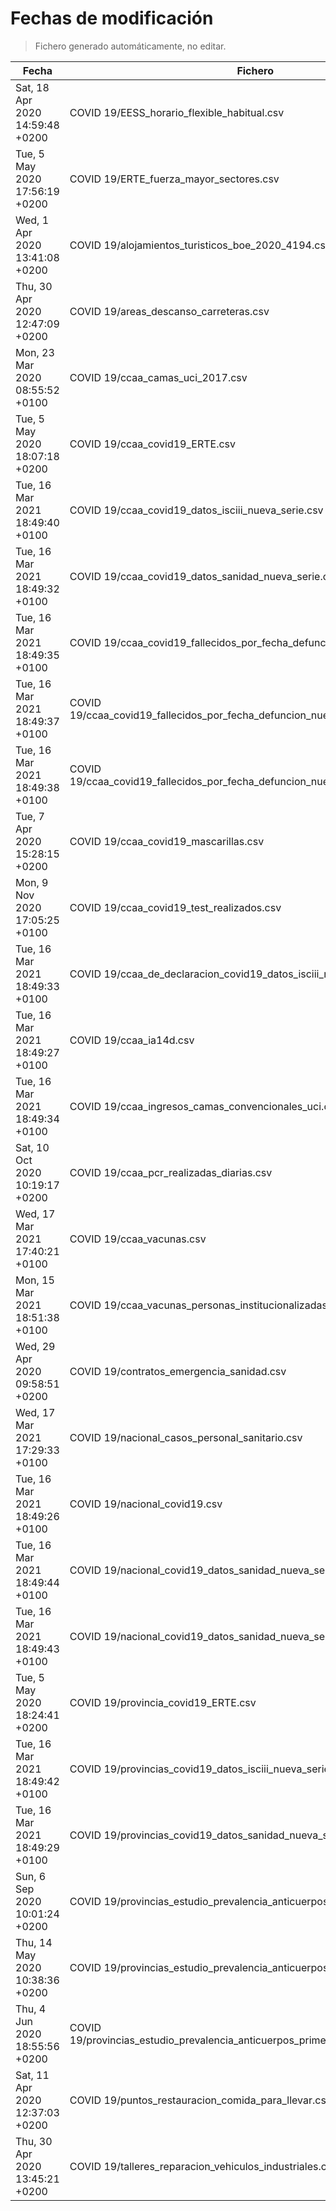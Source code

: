 # Fechas de modificación

> Fichero generado automáticamente, no editar.

| Fecha                           | Fichero                  |
|---------------------------------|--------------------------|
| Sat, 18 Apr 2020 14:59:48 +0200  | COVID 19/EESS_horario_flexible_habitual.csv |
| Tue, 5 May 2020 17:56:19 +0200  | COVID 19/ERTE_fuerza_mayor_sectores.csv |
| Wed, 1 Apr 2020 13:41:08 +0200  | COVID 19/alojamientos_turisticos_boe_2020_4194.csv |
| Thu, 30 Apr 2020 12:47:09 +0200  | COVID 19/areas_descanso_carreteras.csv |
| Mon, 23 Mar 2020 08:55:52 +0100  | COVID 19/ccaa_camas_uci_2017.csv |
| Tue, 5 May 2020 18:07:18 +0200  | COVID 19/ccaa_covid19_ERTE.csv |
| Tue, 16 Mar 2021 18:49:40 +0100  | COVID 19/ccaa_covid19_datos_isciii_nueva_serie.csv |
| Tue, 16 Mar 2021 18:49:32 +0100  | COVID 19/ccaa_covid19_datos_sanidad_nueva_serie.csv |
| Tue, 16 Mar 2021 18:49:35 +0100  | COVID 19/ccaa_covid19_fallecidos_por_fecha_defuncion_nueva_serie.csv |
| Tue, 16 Mar 2021 18:49:37 +0100  | COVID 19/ccaa_covid19_fallecidos_por_fecha_defuncion_nueva_serie_long.csv |
| Tue, 16 Mar 2021 18:49:38 +0100  | COVID 19/ccaa_covid19_fallecidos_por_fecha_defuncion_nueva_serie_original.csv |
| Tue, 7 Apr 2020 15:28:15 +0200  | COVID 19/ccaa_covid19_mascarillas.csv |
| Mon, 9 Nov 2020 17:05:25 +0100  | COVID 19/ccaa_covid19_test_realizados.csv |
| Tue, 16 Mar 2021 18:49:33 +0100  | COVID 19/ccaa_de_declaracion_covid19_datos_isciii_nueva_serie.csv |
| Tue, 16 Mar 2021 18:49:27 +0100  | COVID 19/ccaa_ia14d.csv |
| Tue, 16 Mar 2021 18:49:34 +0100  | COVID 19/ccaa_ingresos_camas_convencionales_uci.csv |
| Sat, 10 Oct 2020 10:19:17 +0200  | COVID 19/ccaa_pcr_realizadas_diarias.csv |
| Wed, 17 Mar 2021 17:40:21 +0100  | COVID 19/ccaa_vacunas.csv |
| Mon, 15 Mar 2021 18:51:38 +0100  | COVID 19/ccaa_vacunas_personas_institucionalizadas.csv |
| Wed, 29 Apr 2020 09:58:51 +0200  | COVID 19/contratos_emergencia_sanidad.csv |
| Wed, 17 Mar 2021 17:29:33 +0100  | COVID 19/nacional_casos_personal_sanitario.csv |
| Tue, 16 Mar 2021 18:49:26 +0100  | COVID 19/nacional_covid19.csv |
| Tue, 16 Mar 2021 18:49:44 +0100  | COVID 19/nacional_covid19_datos_sanidad_nueva_serie.csv |
| Tue, 16 Mar 2021 18:49:43 +0100  | COVID 19/nacional_covid19_datos_sanidad_nueva_serie_grupos_edad.csv |
| Tue, 5 May 2020 18:24:41 +0200  | COVID 19/provincia_covid19_ERTE.csv |
| Tue, 16 Mar 2021 18:49:42 +0100  | COVID 19/provincias_covid19_datos_isciii_nueva_serie.csv |
| Tue, 16 Mar 2021 18:49:29 +0100  | COVID 19/provincias_covid19_datos_sanidad_nueva_serie.csv |
| Sun, 6 Sep 2020 10:01:24 +0200  | COVID 19/provincias_estudio_prevalencia_anticuerpos_final.csv |
| Thu, 14 May 2020 10:38:36 +0200  | COVID 19/provincias_estudio_prevalencia_anticuerpos_primera_ronda.csv |
| Thu, 4 Jun 2020 18:55:56 +0200  | COVID 19/provincias_estudio_prevalencia_anticuerpos_primera_y_segunda_ronda.csv |
| Sat, 11 Apr 2020 12:37:03 +0200  | COVID 19/puntos_restauracion_comida_para_llevar.csv |
| Thu, 30 Apr 2020 13:45:21 +0200  | COVID 19/talleres_reparacion_vehiculos_industriales.csv |
